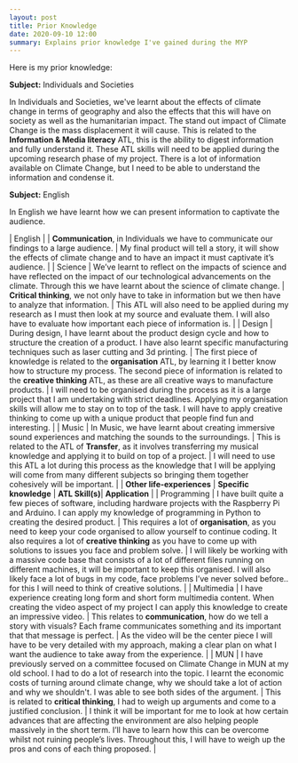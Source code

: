 ```yaml
---
layout: post
title: Prior Knowledge
date: 2020-09-10 12:00
summary: Explains prior knowledge I've gained during the MYP
---
```


Here is my prior knowledge:

**Subject:** Individuals and Societies

In Individuals and Societies, we've learnt about the effects of climate change in terms of geography and also the effects that this will have on society as well as the humanitarian impact. The stand out impact of Climate Change is the mass displacement it will cause. This is related to the **Information & Media literacy** ATL, this is the ability to digest information and fully understand it. These ATL skills will need to be applied during the upcoming research phase of my project. There is a lot of information available on Climate Change, but I need to be able to understand the information and condense it.

**Subject:** English 

In English we have learnt how we can present information to captivate the audience.



| English                                                      |  | **Communication**, in Individuals we have to communicate our findings to a large audience. | My final product will tell a story, it will show the effects of climate change and to have an impact it must captivate it’s audience. |
| Science                                                      | We’ve learnt to reflect on the impacts of science and have reflected on the impact of our technological advancements on the climate. Through this we have learnt about the science of climate change. | **Critical thinking**, we not only have to take in information but we then have to analyze that information. | This ATL will also need to be applied during my research as I must then look at my source and evaluate them. I will also have to evaluate how important each piece of information is. |
| Design                                                       | During design, I have learnt about the product design cycle and how to structure the creation of a product. I have also learnt specific manufacturing techniques such as laser cutting and 3d printing. | The first piece of knowledge is related to the **organisation** ATL, by learning it I better know how to structure my process. The second piece of information is related to the **creative thinking** ATL, as these are all creative ways to manufacture products. | I will need to be organised during the process as it is a large project that I am undertaking with strict deadlines. Applying my organisation skills will allow me to stay on to top of the task. I will have to apply creative thinking to come up with a unique product that people find fun and interesting. |
| Music                                                        | In Music, we have learnt about creating immersive sound experiences and matching the sounds to the surroundings. | This is related to the ATL of **Transfer**, as it involves transferring my musical knowledge and applying it to build on top of a project. | I will need to use this ATL a lot during this process as the knowledge that I will be applying will come from many different subjects so bringing them together cohesively will be important. |
| **Other life-experiences**                                   | **Specific knowledge** | **ATL Skill(s)**| **Application**   |
| Programming | I have built quite a few pieces of software, including hardware projects with the Raspberry Pi and Arduino.  I can apply my knowledge of programming in Python to creating the desired product. | This requires a lot of **organisation**, as you need to keep your code organised to allow yourself to continue coding. It also requires a lot of **creative thinking** as you have to come up with solutions to issues you face and problem solve. | I will likely be working with a massive code base that consists of a lot of different files running on different machines, it will be important to keep this organised. I will also likely face a lot of bugs in my code, face problems I’ve never solved before.. for this I will need to think of creative solutions. |
| Multimedia | I have experience creating long form and short form multimedia content. When creating the video aspect of my project I can apply this knowledge to create an impressive video. | This relates to **communication**, how do we tell a story with visuals? Each frame communicates something and its important that that message is perfect. | As the video will be the center piece I will have to be very detailed with my approach, making a clear plan on what I want the audience to take away from the experience. |
| MUN | I have previously served on a committee focused on Climate Change in MUN at my old school. I had to do a lot of research into the topic. I learnt the economic costs of turning around climate change, why we should take a lot of action and why we shouldn't. I was able to see both sides of the argument. | This is related to **critical thinking**, I had to weigh up arguments and come to a justified conclusion. | I think it will be important for me to look at how certain advances that are affecting the environment are also helping people massively in the short term. I’ll have to learn how this can be overcome whilst not ruining people’s lives. Throughout this, I will have to weigh up the pros and cons of each thing proposed. |

